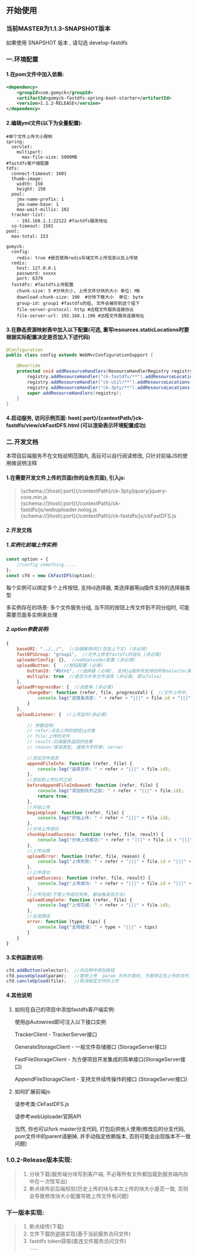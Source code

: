 ## 开始使用 

### 当前MASTER为1.1.3-SNAPSHOT版本

如果使用 SNAPSHOT 版本 , 请勾选 develop-fastdfs


### 一.环境配置

#### 1.在pom文件中加入依赖:
```xml
<dependency>
    <groupId>com.gomyck</groupId>
    <artifactId>gomyck-fastdfs-spring-boot-starter</artifactId>
    <version>1.1.2-RELEASE</version>
</dependency>
```
#### 2.编辑yml文件(以下为全量配置):
```text
#单个文件上传大小限制
spring:
  servlet:
    multipart:
      max-file-size: 5000MB
#fastdfs客户端配置
fdfs:
  connect-timeout: 1601
  thumb-image:
    width: 150
    height: 150
  pool:
    jmx-name-prefix: 1
    jmx-name-base: 1
    max-wait-millis: 102
  tracker-list: 
    - 192.168.1.1:22122 #fastdfs服务地址
  so-timeout: 1501
pool:
  max-total: 153

gomyck:
  config:
    redis: true #是否使用redis存储文件上传信息以及上传锁
  redis:
    host: 127.0.0.1 
    password: xxxxx
    port: 6379
  fastdfs: #fastdfs上传配置
    chunk-size: 5 #分块大小, 上传文件分块的大小 单位: MB
    download-chunk-size: 100  #分块下载大小  单位: byte
    group-id: group1 #fastdfs的组, 文件会被存到这个组下
    file-server-protocol: http #远程文件服务连接协议
    file-server-url: 192.168.1.196 #远程文件服务连接地址
```

#### 3.在静态资源映射表中加入以下配置(可选, 重写resources.staticLocations时要根据实际配置决定是否加入下述代码)
```java
@Configuration
public class config extends WebMvcConfigurationSupport {

    @Override
    protected void addResourceHandlers(ResourceHandlerRegistry registry) {
        registry.addResourceHandler("ck-fastdfs/**").addResourceLocations("classpath:/META-INF/resources/ck-fastdfs/");
        registry.addResourceHandler("ck-util/**").addResourceLocations("classpath:/META-INF/resources/ck-util/");
        registry.addResourceHandler("ck-3pty/**").addResourceLocations("classpath:/META-INF/resources/ck-3pty/");
        super.addResourceHandlers(registry);
    }
}
```
#### 4.启动服务, 访问示例页面: host{:port}/{contextPath/}ck-fastdfs/view/ckFastDFS.html (可以渲染表示环境配置成功)

### 二.开发文档

本项目后端服务不在文档说明范围内, 高玩可以自行阅读修改, 只针对前端JS的使用做说明注释

#### 1.在需要开发文件上传的页面(你的业务页面), 引入js: 

> {schema://}host{:port}{/contextPath}/ck-3pty/jquery/jquery-core.min.js     
> {schema://}host{:port}{/contextPath}/ck-fastdfs/js/webuploader.nolog.js     
> {schema://}host{:port}{/contextPath}/ck-fastdfs/js/ckFastDFS.js     

#### 2.开发文档

##### 1.实例化前端上传实例: 
```javascript
const option = {
    //config something.....
};
const cfd = new CkFastDFS(option);
```
每个实例可以绑定多个上传按钮, 支持id选择器, 类选择器等jq插件支持的选择器类型

多实例存在的场景: 多个文件服务分组, 当不同的按钮上传文件到不同分组时, 可能需要页面多实例来处理

##### 2.option参数说明: 
```javascript
{ 
    baseURI: "../../",  //后端服务URI(包括上下文) (非必填)
    fastDFSGroup: "group1",  //文件上传至fastdfs的组名 (非必填)
    uploaderConfig: {},  //webUploader配置 (非必填)
    uploadButton: {   //按钮配置 (必填)
        buttonId: "#btn1", //选择器 (必填), 支持jq插件所支持的所有selector类型
        multiple: true  //是否允许多文件选择 (非必填, 默认false)
    },
    uploadProgressBar: {  //进度条 (非必填)
        changeBar: function (refer, file, progressVal) {  //文件上传中, 进度改变时会触发该方法 
            console.log("进度条改变: " + refer + "|||" + file.id + "|||" + progressVal);
        }
    },
    uploadListener: {  //上传监听(非必填)  
        
        // 参数说明: 
        // refer:点击上传的按钮jq对象   
        // file:上传的文件   
        // result:后端服务返回的结果
        // reason:错误类型, 通常为字符串: server
        
        //添加文件信息
        appendFileInfo: function (refer, file) {
            console.log("选择文件: " + refer + "|||" + file.id);
        },
        //添加到上传队列之前
        beforeAppendFileInQueued: function (refer, file) {
            console.log("添加到队列之前: " + refer + "|||" + file.id);
            return true;
        },
        //开始上传
        beginUpload: function (refer, file) {
            console.log("开始上传: " + refer + "|||" + file.id);
        },
        //分块上传成功
        chunkUploadSuccess: function (refer, file, result) {
            console.log("分块上传成功:" + refer + "|||" + file.id + "|||" + JSON.stringify(result))
        },
        //上传出错
        uploadError: function (refer, file, reason) {
            console.log("上传失败: " + refer + "|||" + file.id + "|||" + reason);
        },
        //上传成功
        uploadSuccess: function (refer, file, result) {
            console.log("上传成功: " + refer + "|||" + file.id + "|||" + JSON.stringify(result));
        },
        //上传完成(不管上传成功失败, 都会触发该方法)
        uploadComplete: function (refer, file) {
            console.log("上传完成: " + refer + "|||" + file.id);
        },
        //全局错误
        error: function (type, tips) {
            console.log("全局错误: " + type + "|||" + tips)
        }
    }
}
```
#### 3.实例函数说明:
```javascript
cfd.addButton(selector);  //向实例中添加按钮
cfd.pauseUpload(param);   //暂停上传  param 为布尔值时, 为暂停正在上传的文件, file类型时, 暂停指定file的上传, null|undefined时为全部暂停
cfd.cancleUpload(file);   //取消指定文件的上传
```
#### 4.其他说明
1. 如何在自己的项目中添加fastdfs客户端实例:

    使用@Autowired即可注入以下接口实例
    
    TrackerClient - TrackerServer接口
    
    GenerateStorageClient - 一般文件存储接口 (StorageServer接口)
    
    FastFileStorageClient - 为方便项目开发集成的简单接口(StorageServer接口)
    
    AppendFileStorageClient - 支持文件续传操作的接口 (StorageServer接口)

2. 如何扩展前端js: 

    请参考类:CkFastDFS.js
    
    请参考webUploader官网API
    
    当然, 你也可以fork master分支代码, 打包后供他人使用(修改后的分支代码, pom文件中的parent请删掉, 并手动指定依赖版本, 否则可能会出现版本不一致问题)

### 1.0.2-Release版本实现:
> 1. 分块下载(服务端分块写到客户端, 不必等所有文件都加载到服务端内存中在一次性写出)  
> 2. 断点续传前后端校验(历史上传的块与本次上传的块大小是否一致, 否则会导致修改块大小配置导致上传文件有问题)  

### 下一版本实现:
> 1. 断点续传(下载)  
> 2. 文件下载防盗链实现(基于当前服务访问文件)  
> 3. fastdfs token获取(直连文件服务访问文件)     
> ......   
